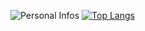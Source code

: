 ![Personal Infos](https://github-readme-stats.vercel.app/api?username=caike72&show_icons=true&count_private=true&show_icons=true&icon_color=9d0af5&title_color=9d0af5&text_color=33333B&hide_border=true)
[![Top Langs](https://github-readme-stats.vercel.app/api/top-langs/?username=anuraghazra&hide=html&title_color=9d0af5)](https://github.com/caike72/github-readme-stats)

